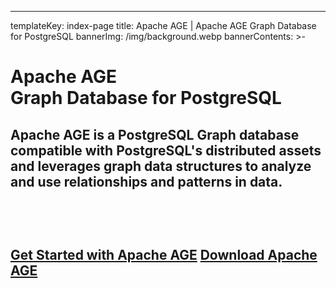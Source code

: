 ---
templateKey: index-page
title: Apache AGE | Apache AGE Graph Database for PostgreSQL
bannerImg: /img/background.webp
bannerContents: >-
  <h1 class="bannerHeader"><span>Apache AGE</span></br> Graph Database for PostgreSQL</h1>

  <h2 class="bannercontent"><span>

  Apache AGE is a PostgreSQL Graph database compatible with PostgreSQL's distributed assets and leverages graph data structures to analyze and use relationships and patterns in data.

  </span> <br/>
  <br>

  <a href="/getstarted/quickstart"  >Get Started with Apache AGE</a>
  <a href="/download" >Download Apache AGE</a>
